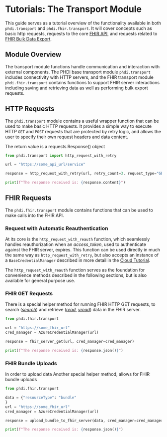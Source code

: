 # Tutorials: The Transport Module

This guide serves as a tutorial overview of the functionality available in both `phdi.transport` and `phdi.fhir.transport`. It will cover concepts such as basic http requests, requests to the core [FHIR API](https://hl7.org/fhir/http.html), and requests related to [FHIR Bulk Data Export](http://hl7.org/fhir/uv/bulkdata/export/index.html).

## Module Overview
The transport module functions handle communication and interaction with external components. The PHDI base transport module `phdi.transport` includes connectivity with HTTP servers, and the FHIR transport module `phdi.fhir.transport` contains functions to support FHIR server interactions including saving and retrieving data as well as performing bulk export requests.

## HTTP Requests
The `phdi.transport` module contains a useful wrapper function that can be used to make basic HTTP requests. It provides a simple way to execute HTTP `GET` and `POST` requests that are protected by retry logic, and allows the user to specify their own request headers and data content. 

The return value is a requests.Response() object 


```python
from phdi.transport import http_request_with_retry

url = "https://some_api_url/service"

response = http_request_with_retry(url, retry_count=3, request_type="GET", allowed_methods=["GET"], headers={"Authorization": "Bearer some-token"})

print(f"The response received is: {response.content}")
```

## FHIR Requests
The `phdi.fhir.transport` module contains functions that can be used to make calls into the FHIR API. 

### Request with Automatic Reauthentication
At its core is the `http_request_with_reauth` function, which seamlessly handles reauthorization when an _access\_token_, used to authenticate against the FHIR server, expires. This function can be used directly in much the same way as `http_request_with_retry`, but also accepts an instance of a `BaseCredentialManager` described in more detail in the [Cloud Tutorial](cloud-tutorial.md).

The `http_request_with_reauth` function serves as the foundation for convenience methods described in the following sections, but is also available for general purpose use.

### FHIR GET Requests
There is a special helper method for running FHIR HTTP GET requests, to search ([_search_](https://hl7.org/fhir/http.html#search)) and retrieve ([_read_](https://hl7.org/fhir/http.html#read), [_vread_](https://hl7.org/fhir/http.html#vread)) data in the FHIR server.

```python
from phdi.fhir.transport

url = "https://some_fhir_url"
cred_manager = AzureCredentialManager(url)

response = fhir_server_get(url, cred_manager=cred_manager)

print(f"The response received is: {response.json()}")
```


### FHIR Bundle Uploads
In order to upload data Another special helper method, allows for FHIR bundle uploads

```python
from phdi.fhir.transport

data = {"resourceType": "bundle"
}
url = "https://some_fhir_url"
cred_manager = AzureCredentialManager(url)

response = upload_bundle_to_fhir_server(data, cred_manager=cred_manager, fhir_url=url)

print(f"The response received is: {response.json()}")
```

